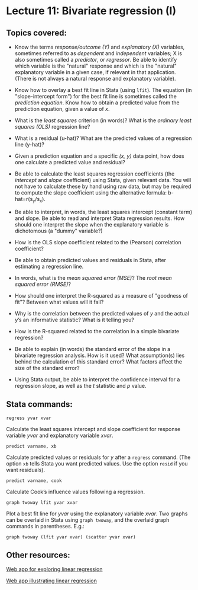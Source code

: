 # Lecture 11: Bivariate regression (I)

## Topics covered:

* Know the terms *response/outcome (Y)* and *explanatory (X)* variables, sometimes referred to as *dependent* and *independent* variables; X is also sometimes called a *predictor*, or *regressor*. Be able to identify which variable is the "natural" response and which is the "natural" explanatory variable in a given case, if relevant in that application. (There is not always a natural response and explanatory variable).

* Know how to overlay a best fit line in Stata (using `lfit`). The equation (in "slope-intercept form") for the best fit line is sometimes called the *prediction equation*. Know how to obtain a predicted value from the prediction equation, given a value of *x*. 

* What is the *least squares* criterion (in words)? What is the *ordinary least squares (OLS)* regression line?

* What is a residual (u-hat)? What are the predicted values of a regression line (y-hat)?

* Given a prediction equation and a specific *(x, y)* data point, how does one calculate a predicted value and residual?

* Be able to calculate the least squares regression coefficients (the *intercept* and *slope* coefficient) using Stata, given relevant data. You will not have to calculate these by hand using raw data, but may be required to compute the slope coefficient using the alternative formula: b-hat=r(s<sub>y</sub>/s<sub>x</sub>).

* Be able to interpret, in words, the least squares intercept (constant term) and slope. Be able to read and interpret Stata regression results. How should one interpret the slope when the explanatory variable is dichotomous (a "dummy" variable?)

* How is the OLS slope coefficient related to the (Pearson) correlation coefficient?

* Be able to obtain predicted values and residuals in Stata, after estimating a regression line.

* In words, what is the *mean squared error (MSE)*?  The *root mean squared error (RMSE)*? 

* How should one interpret the R-squared as a measure of "goodness of fit"? Between what values will it fall?

* Why is the correlation between the predicted values of *y* and the actual *y*’s an informative statistic?  What is it telling you?

* How is the R-squared related to the correlation in a simple bivariate regression?

* Be able to explain (in words) the standard error of the slope in a bivariate regression analysis. How is it used? What assumption(s) lies behind the calculation of this standard error? What factors affect the size of the standard error? 

* Using Stata output, be able to interpret the confidence interval for a regression slope, as well as the *t* statistic and *p* value.

## Stata commands:

`regress yvar xvar`

Calculate the least squares intercept and slope coefficient for response variable *yvar* and explanatory variable *xvar*.
   
`predict varname, xb`

Calculate predicted values or residuals for *y* after a `regress` command. (The option `xb` tells Stata you want predicted values. Use the option `resid` if you want residuals).
   
`predict varname, cook`

Calculate Cook’s influence values following a regression.

`graph twoway lfit yvar xvar`

Plot a best fit line for *yvar* using the explanatory variable *xvar*. Two graphs can be overlaid in Stata using `graph twoway`, and the overlaid graph commands in parentheses. E.g.:

`graph twoway (lfit yvar xvar) (scatter yvar xvar)`

## Other resources:

[Web app for exploring linear regression](https://istats.shinyapps.io/ExploreLinReg/)

[Web app illustrating linear regression](https://istats.shinyapps.io/LinearRegression/)


<!---
* x&#772; for x-bar
* &pi; for pi
* p&#770; for p-hat
* &mu; for mu
* &sigma; for sigma
* H<sub>0</sub> to use subscript
--->



